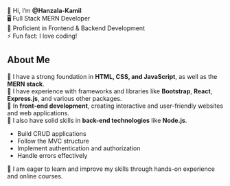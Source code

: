👋 Hi, I’m **@Hanzala-Kamil**  
🖥️ Full Stack MERN Developer  
🔧 Proficient in Frontend & Backend Development  
⚡ Fun fact: I love coding!

## **About Me**

🔹 I have a strong foundation in **HTML, CSS, and JavaScript**, as well as the **MERN stack**.  
🔹 I have experience with frameworks and libraries like **Bootstrap**, **React**, **Express.js**, and various other packages.  
🔹 In **front-end development**, creating interactive and user-friendly websites and web applications.  
🔹 I also have solid skills in **back-end technologies** like **Node.js**.  
- Build CRUD applications
- Follow the MVC structure
- Implement authentication and authorization
- Handle errors effectively

🔹 I am eager to learn and improve my skills through hands-on experience and online courses.
